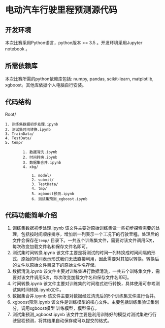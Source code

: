 # 电动汽车行驶里程预测源代码

## 开发环境
本次比赛采用Python语言，python版本 >= 3.5 。开发环境采用Jupyter notebook 。
## 所需依赖库

本次比赛所需的python依赖库包括: numpy, pandas, scikit-learn, matplotlib, xgboost。其他库依据个人电脑自行安装。
## 代码结构
Root/  

    1. 训练集数据初步处理.ipynb  
    2. 测试集时间转换.ipynb  
    3. TrainData/  
    4. TestData/  
    5. temp/

            1. 数据清洗.ipynb  
            2. 时间转换.ipynb
            3. 数据集合并.ipynb
            4. xbg/

                1. model/
                2. submit/
                3. TestData/
                4. tmp/
                5. xgboost预测.ipynb
                6. 测试集预测_xgboost.ipynb  
## 代码功能简单介绍
1. 训练集数据初步处理.ipynb 该文件主要对原始训练集做一些初步探索需要的处理，包括按时间顺序排序，增加新一列表示一个工况下的行驶里程。处理后的文件会保存在`temp/` 目录下。一共五个训练集文件，需要对该文件调用5次，每次改变加载文件名和保存文件名即可。
2. 测试集时间转换.ipynb 该文件主要是将测试的时间一列转换成时间间隔的形式，原始的时间表示形式我们无法直接利用，因此需要对其加以转换。转换后的文件以原始文件目录下的原始文件名存储。
3. 数据清洗.ipynb 该文件主要对训练集进行数据清洗，一共五个训练集文件，需要对该文件调用5次，每次改变加载文件名和保存文件名即可。
4. 时间转换.ipynb 该文件主要对训练集的时间格式进行转换，具体使用可参考测试集时间转换.ipynb文件。
5. 数据集合并.ipynb 该文件主要对数据经过清洗后的5个训练集文件进行合并。
6. xgboost预测.ipynb 该文件是训练模型的核心文件。主要包括训练集验证集划分，调用xgboost模型 训练模型，模型保存。
7. 测试集预测_xgboost.ipynb  该文件主要是利用训练好的模型对测试集进行行驶里程预测，将其结果自动保存成可以提交的格式。